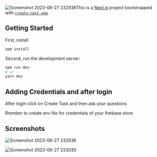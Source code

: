 ![Screenshot 2023-06-27 232936](https://github.com/Anubhavdevv/nextfetchData/assets/72249059/ad1561e0-b02c-4a55-a7c1-91a0c4fa49fd)This is a [Next.js](https://nextjs.org/) project bootstrapped with [`create-next-app`](https://github.com/vercel/next.js/tree/canary/packages/create-next-app).

## Getting Started
First, install 
```bash
npm install

```
Second, run the development server:

```bash
npm run dev
# or
yarn dev
```

## Adding Credentials and after login

After login click on Create Task and then ask your questions 

Rrember to create env file for credentials of your firebase store

## Screenshots

![Screenshot 2023-06-27 232936](https://github.com/Anubhavdevv/nextfetchData/assets/72249059/f8034f40-44ff-4aeb-ad52-852e58e74999)


![Screenshot 2023-06-27 233035](https://github.com/Anubhavdevv/nextfetchData/assets/72249059/715a6a57-41a0-4e59-a4c1-4f63a78afc3a)


